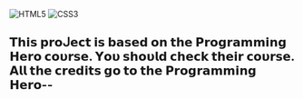 ![HTML5](https://img.shields.io/badge/html5-%23E34F26.svg?style=for-the-badge&logo=html5&logoColor=white) ![CSS3](https://img.shields.io/badge/css3-%231572B6.svg?style=for-the-badge&logo=css3&logoColor=white)

## 𝗧𝗵𝗶𝘀 𝗽𝗿𝝾ᒍ𝗲𝗰𝘁 𝗶𝘀 𝗯𝗮𝘀𝗲𝗱 𝝾𝗻 𝘁𝗵𝗲 𝝦𝗿𝝾𝗴𝗿𝗮𝗺𝗺𝗶𝗻𝗴 𝗛𝗲𝗿𝝾 𝗰𝝾𝞄𝗿𝘀𝗲. 𝝪𝝾𝞄 𝘀𝗵𝝾𝞄𝗹𝗱 𝗰𝗵𝗲𝗰𝗸 𝘁𝗵𝗲𝗶𝗿 𝗰𝝾𝞄𝗿𝘀𝗲. 𝝖𝗹𝗹 𝘁𝗵𝗲 𝗰𝗿𝗲𝗱𝗶𝘁𝘀 𝗴𝝾 𝘁𝝾 𝘁𝗵𝗲 𝝦𝗿𝝾𝗴𝗿𝗮𝗺𝗺𝗶𝗻𝗴 𝗛𝗲𝗿𝝾--
